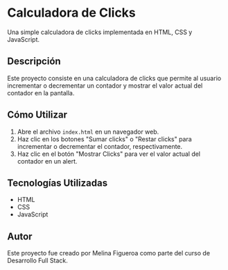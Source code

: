 # Calculadora de Clicks

Una simple calculadora de clicks implementada en HTML, CSS y JavaScript.

## Descripción

Este proyecto consiste en una calculadora de clicks que permite al usuario incrementar o decrementar un contador y mostrar el valor actual del contador en la pantalla.

## Cómo Utilizar

1. Abre el archivo `index.html` en un navegador web.
2. Haz clic en los botones "Sumar clicks" o "Restar clicks" para incrementar o decrementar el contador, respectivamente.
3. Haz clic en el botón "Mostrar Clicks" para ver el valor actual del contador en un alert.

## Tecnologías Utilizadas

- HTML
- CSS
- JavaScript

## Autor

Este proyecto fue creado por Melina Figueroa como parte del curso de Desarrollo Full Stack.
